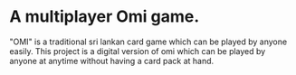 # A multiplayer Omi game.

"OMI" is a traditional sri lankan card game which can be played by anyone easily. This project is a digital version of omi which can be played by anyone at anytime without having  a card pack at hand.

